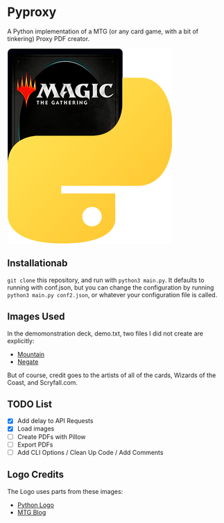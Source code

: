 # Pyproxy

A Python implementation of a MTG (or any card game, with a bit of tinkering) Proxy PDF creator.

![PyProxy Logo](pyrpoxy_logo.png)

## Installationab

`git clone` this repository, and run with `python3 main.py`. It defaults to running with conf.json, but you can change the configuration by running `python3 main.py conf2.json`, or whatever your configuration file is called.

## Images Used

In the demomonstration deck, demo.txt, two files I did not create are explicitly:

- [Mountain](https://c1.scryfall.com/file/scryfall-cards/large/front/3/b/3ba24a61-e529-4490-8536-6276ea77c511.jpg?1637115137)
- [Negate](https://i.pinimg.com/originals/ba/e4/e5/bae4e5787efedb0e7ffdcaa66bf0de3b.png)

But of course, credit goes to the artists of all of the cards, Wizards of the Coast, and Scryfall.com.

## TODO List

- [x] Add delay to API Requests
- [x] Load images
- [ ] Create PDFs with Pillow
- [ ] Export PDFs
- [ ] Add CLI Options / Clean Up Code / Add Comments

## Logo Credits

The Logo uses parts from these images:

- [Python Logo](https://commons.wikimedia.org/wiki/File:Python-logo-notext.svg)
- [MTG Blog](https://magic.wizards.com/en/articles/archive/news/venturing-outward-new-magic-logo-2018-03-27)
